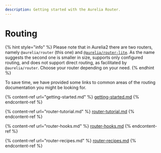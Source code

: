 ```yaml
---
description: Getting started with the Aurelia Router.
---
```


# Routing

{% hint style="info" %}
Please note that in Aurelia2 there are two routers, namely `@aurelia/router` (this one) and [`@aurelia/router-lite`](../router-lite/README.md). As the name suggests the second one is smaller in size, supports only configured routing, and does not support direct routing, as facilitated by `@aurelia/router`. Choose your router depending on your need.
{% endhint %}

To save time, we have provided some links to common areas of the routing documentation you might be looking for.

{% content-ref url="getting-started.md" %}
[getting-started.md](getting-started.md)
{% endcontent-ref %}

{% content-ref url="router-tutorial.md" %}
[router-tutorial.md](router-tutorial.md)
{% endcontent-ref %}

{% content-ref url="router-hooks.md" %}
[router-hooks.md](router-hooks.md)
{% endcontent-ref %}

{% content-ref url="router-recipes.md" %}
[router-recipes.md](router-recipes.md)
{% endcontent-ref %}
